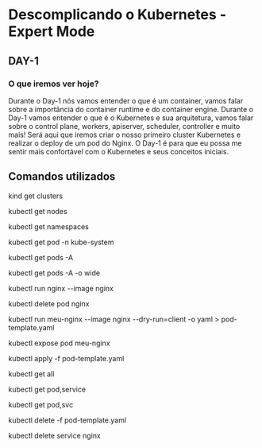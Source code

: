 # Descomplicando o Kubernetes - Expert Mode

## DAY-1

### O que iremos ver hoje?

Durante o Day-1 nós vamos entender o que é um container, vamos falar sobre a importância do container runtime e do container engine. Durante o Day-1 vamos entender o que é o Kubernetes e sua arquitetura, vamos falar sobre o control plane, workers, apiserver, scheduler, controller e muito mais!
Será aqui que iremos criar o nosso primeiro cluster Kubernetes e realizar o deploy de um pod do Nginx. 
O Day-1 é para que eu possa me sentir mais confortável com o Kubernetes e seus conceitos iniciais.

## Comandos utilizados

<p>kind get clusters</p>
<p>kubectl get nodes</p>
<p>kubectl get namespaces</p>
<p>kubectl get pod -n kube-system</p>
<p>kubectl get pods -A</p>
<p>kubectl get pods -A -o wide</p>
<p>kubectl run nginx --image nginx</p>
<p>kubectl delete pod nginx</p>
<p>kubectl run meu-nginx --image nginx --dry-run=client -o yaml > pod-template.yaml</p>
<p>kubectl expose pod meu-nginx</p>
<p>kubectl apply -f pod-template.yaml</p>
<p>kubectl get all</p>
<p>kubectl get pod,service</p>
<p>kubectl get pod,svc</p>
<p>kubectl delete -f pod-template.yaml</p>
<p>kubectl delete service nginx</p>
